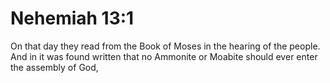 # Nehemiah 13:1

On that day they read from the Book of Moses in the hearing of the people. And in it was found written that no Ammonite or Moabite should ever enter the assembly of God,
